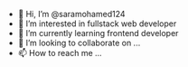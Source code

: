 - 👋 Hi, I’m @saramohamed124
- 👀 I’m interested in fullstack web developer
- 🌱 I’m currently learning frontend developer
- 💞️ I’m looking to collaborate on ...
- 📫 How to reach me ...

<!---
saramohamed124/saramohamed124 is a ✨ special ✨ repository because its `README.md` (this file) appears on your GitHub profile.
You can click the Preview link to take a look at your changes.
--->
